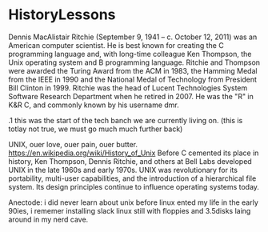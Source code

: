 # HistoryLessons

Dennis MacAlistair Ritchie (September 9, 1941 – c. October 12, 2011) was an American computer scientist.
He is best known for creating the C programming language and, with long-time colleague Ken Thompson, the Unix operating system and B programming language.
Ritchie and Thompson were awarded the Turing Award from the ACM in 1983, the Hamming Medal from the IEEE in 1990 and the National Medal of Technology from President Bill Clinton in 1999. 
Ritchie was the head of Lucent Technologies System Software Research Department when he retired in 2007. He was the "R" in K&R C, and commonly known by his username dmr.

.1 this was the start of the tech banch we are currently living on. (this is totlay not true, we must go much much further back)

UNIX, ouer love, ouer pain, ouer butter. 
https://en.wikipedia.org/wiki/History_of_Unix 
Before C cemented its place in history, Ken Thompson, Dennis Ritchie, and others at Bell Labs developed UNIX in the late 1960s and early 1970s. UNIX was revolutionary for its portability, multi-user capabilities, and the introduction of a hierarchical file system. Its design principles continue to influence operating systems today.

Anectode: i did never learn about unix before linux ented my life in the early 90ies, i rememer installing slack linux still with floppies and 3.5disks laing around in my nerd cave.